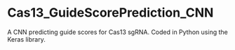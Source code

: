# Cas13_GuideScorePrediction_CNN
A CNN predicting guide scores for Cas13 sgRNA. Coded in Python using the Keras library.
